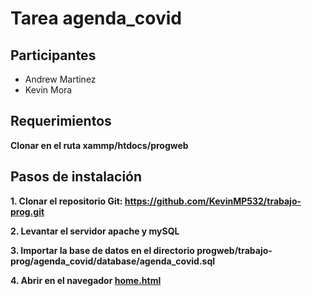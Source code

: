 # Tarea agenda_covid
## Participantes
- Andrew Martinez
- Kevin Mora

## Requerimientos
**Clonar en el ruta xammp/htdocs/progweb**

## Pasos de instalación

**1. Clonar el repositorio Git: https://github.com/KevinMP532/trabajo-prog.git**

**2. Levantar el servidor apache y mySQL**

**3. Importar la base de datos en el directorio progweb/trabajo-prog/agenda_covid/database/agenda_covid.sql**

**4. Abrir en el navegador [home.html](http://localhost/progweb/trabajo-prog/agenda-covid/frontend/home/home.html)**

## 